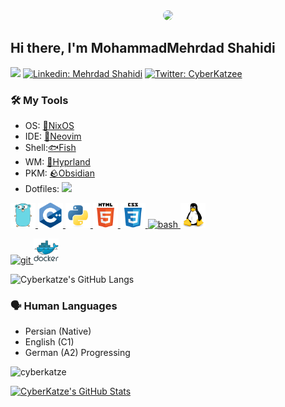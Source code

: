 <div align="center" >
<img src="img/ck.gif" width="150" style="border-radius:50%;">
</div>

## Hi there, I'm MohammadMehrdad Shahidi 
[![](https://dcbadge.vercel.app/api/shield/997729132127457400)](https://discordapp.com/users/997729132127457400)
[![Linkedin: Mehrdad Shahidi](https://img.shields.io/badge/Mehrdad%20Shahidi-0077B5?style=for-the-badge&logo=linkedin&logoColor=white)](https://www.linkedin.com/in/mehrdad-shahidi/)
[![Twitter: CyberKatzee](https://img.shields.io/badge/cyberkatzee-1DA1F2?style=for-the-badge&logo=twitter&logoColor=white)](https://twitter.com/cyberkatzee)

### 🛠️ My Tools
- OS: [🐧NixOS](https://nixos.org/)
- IDE: [💜Neovim](https://neovim.io/)
- Shell:[🐟Fish](https://fishshell.com/)
- WM: [🌴Hyprland](https://hyprland.org/)
- PKM: [🪨Obsidian](https://obsidian.md/)
- Dotfiles:  [![](https://img.shields.io/badge/Dotfiles-0D1117?logo=github&logoColor=white)](https://github.com/cyberkatze/dotfiles)

<p align="left">
<a href="https://golang.org" target="_blank" rel="noreferrer"> <img src="https://raw.githubusercontent.com/devicons/devicon/master/icons/go/go-original.svg" alt="go" width="40" height="40"/> </a>
<a href="https://www.w3schools.com/cpp/" target="_blank" rel="noreferrer"> <img src="https://raw.githubusercontent.com/devicons/devicon/master/icons/cplusplus/cplusplus-original.svg" alt="cplusplus" width="40" height="40"/> </a>
<a href="https://www.python.org" target="_blank" rel="noreferrer"> <img src="https://raw.githubusercontent.com/devicons/devicon/master/icons/python/python-original.svg" alt="python" width="40" height="40"/> </a>
<a href="https://www.w3.org//" target="_blank" rel="noreferrer"> <img src="https://raw.githubusercontent.com/devicons/devicon/master/icons/html5/html5-original-wordmark.svg" alt="html5" width="40" height="40"/> </a>
<a href="https://www.w3schools.com//" target="_blank" rel="noreferrer"> <img src="https://raw.githubusercontent.com/devicons/devicon/master/icons/css3/css3-original-wordmark.svg" alt="css3" width="40" height="40"/> </a>
<a href="https://www.gnu.org/software/bash/" target="_blank" rel="noreferrer"> <img src="https://www.vectorlogo.zone/logos/gnu_bash/gnu_bash-icon.svg" alt="bash" width="40" height="40"/> </a>
<a href="https://www.linux.org/" target="_blank" rel="noreferrer"> <img src="https://raw.githubusercontent.com/devicons/devicon/master/icons/linux/linux-original.svg" alt="linux" width="40" height="40"/> </a>
 </p>
<a href="https://git-scm.com/" target="_blank" rel="noreferrer"> <img src="https://www.vectorlogo.zone/logos/git-scm/git-scm-icon.svg" alt="git" width="40" height="40"/> </a>
<a href="https://www.docker.com/" target="_blank" rel="noreferrer"> <img src="https://raw.githubusercontent.com/devicons/devicon/master/icons/docker/docker-original-wordmark.svg" alt="docker" width="40" height="40"/> </a>


![Cyberkatze's GitHub Langs](https://github-readme-stats.vercel.app/api/top-langs/?username=cyberkatze&hide=javascript,CSS,SCSS,jupyter%20notebook&langs_count=8&layout=compact&theme=radical)
### 🗣️ Human Languages
- Persian (Native)
- English (C1)
- German (A2) Progressing
<p align="left"> <img src="https://komarev.com/ghpvc/?username=cyberkatze&label=Profile%20views&color=0e75b6&style=flat" alt="cyberkatze" /> </p>



[![CyberKatze's GitHub Stats](https://github-readme-stats.vercel.app/api?username=CyberKatze&hide=issues&count_private=true&show_icons=true&theme=radical)](https://github.com/vermakhushboo/github-readme-stats)
